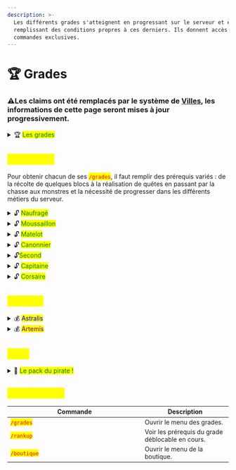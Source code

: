 ```yaml
---
description: >-
  Les différents grades s'atteignent en progressant sur le serveur et en
  remplissant des conditions propres à ces derniers. Ils donnent accès à des
  commandes exclusives.
---
```


# 🏆 Grades

### ⚠️​​ Les claims ont été remplacés par le système de [Villes](villes.md), les informations de cette page seront mises à jour progressivement.



<details>

<summary><span data-gb-custom-inline data-tag="emoji" data-code="1f3c6">🏆</span> <mark style="color:green;">Les grades</mark></summary>

Deux types de grades s'offrent à vous, ceux farmables et ceux payants. Ces derniers vous donnent accès à divers avantages.

<figure><img src="../../.gitbook/assets/image (62).png" alt="" width="440"><figcaption><p>Naufragé - Moussaillon - Matelot - Canonnier - Second - Capitaine - Corsaire<br>&#x26; Astralis - Artemis. </p></figcaption></figure>



* <mark style="color:yellow;">Les grades farmables</mark> : Naufragé (<mark style="color:green;">par défaut</mark>), Moussaillon, Matelot, Canonnier, Second, Capitaine et pour finir, Corsaire.
* <mark style="color:yellow;">Les grades boutique :</mark> Astralis et Artemis.



:bulb: En débloquant un grade supérieur, vous gardez les avantages des grades précédents.

</details>

## <mark style="color:yellow;">Farmables</mark>&#x20;

Pour obtenir chacun de ses <mark style="color:red;">`/grades`</mark>, il faut remplir des prérequis variés : de la récolte de quelques blocs à la réalisation de quêtes en passant par la chasse aux monstres et la nécessité de progresser dans les différents métiers du serveur.

<details>

<summary><span data-gb-custom-inline data-tag="emoji" data-code="1f513">🔓</span> <mark style="color:green;">Naufragé</mark></summary>

<figure><img src="../../.gitbook/assets/image (63).png" alt="" width="248"><figcaption></figcaption></figure>

Obtenu dès l'arrivée sur le serveur, trop classe ! 😎

</details>

<details>

<summary><span data-gb-custom-inline data-tag="emoji" data-code="1f513">🔓</span> <mark style="color:green;">Moussaillon</mark></summary>

<figure><img src="../../.gitbook/assets/image (64).png" alt="" width="299"><figcaption></figcaption></figure>

:bulb: Tout savoir sur les [warps](https://wiki.walyverse.fr/gameplay/homes-and-warps) !\
💸 Le <mark style="color:red;">`/pay all`</mark> permet de donner de l'argent à tous les joueurs connectés. Quelle générosité !

</details>

<details>

<summary><span data-gb-custom-inline data-tag="emoji" data-code="1f513">🔓</span> <mark style="color:green;">Matelot</mark></summary>

<figure><img src="../../.gitbook/assets/image (65).png" alt="" width="276"><figcaption></figcaption></figure>

<p align="center">🐲 La commande <mark style="color:red;"><code>/draco</code></mark> te donne le pouvoir de faire spawn le dragon, nommé Draco, dans la dimension de l'End, avec 4 cristaux de l'End ainsi que 10 000$ en parlant à <mark style="color:purple;">Norium</mark>. Une fois le dragon tué, le joueur l'ayant fait spawn récupère un fragment. Au bout de deux fragments, il est possible d'acheter une clé ouvrant la caisse Draconique ! </p>

</details>

<details>

<summary><span data-gb-custom-inline data-tag="emoji" data-code="1f513">🔓</span> <mark style="color:green;">Canonnier</mark></summary>

<figure><img src="../../.gitbook/assets/image (66).png" alt="" width="279"><figcaption></figcaption></figure>

:bulb: Tout savoir sur les [Villes](villes.md) !

</details>

<details>

<summary><span data-gb-custom-inline data-tag="emoji" data-code="1f513">🔓</span><mark style="color:green;">Second</mark></summary>

<figure><img src="../../.gitbook/assets/image (67).png" alt="" width="284"><figcaption></figcaption></figure>

:bulb: Les <mark style="color:red;">`/concours`</mark> sont lancés par des joueurs généreux dans le but de tirer aléatoirement un joueur connecté pour qu'il gagne la récompense choisie, soit de l'argent, des pièces d'or ou des rubis !&#x20;

</details>

<details>

<summary><span data-gb-custom-inline data-tag="emoji" data-code="1f513">🔓</span> <mark style="color:green;">Capitaine</mark></summary>

<figure><img src="../../.gitbook/assets/image (68).png" alt="" width="277"><figcaption></figcaption></figure>

Vois la vie en grand avec le grade <mark style="color:yellow;">Capitaine</mark> !&#x20;

</details>

<details>

<summary><span data-gb-custom-inline data-tag="emoji" data-code="1f513">🔓</span> <mark style="color:green;">Corsaire</mark></summary>

<figure><img src="../../.gitbook/assets/image (69).png" alt="" width="250"><figcaption></figcaption></figure>

Tu as maintenant la possibilité de monter tes métiers au niveau maximum !&#x20;

</details>

## <mark style="color:yellow;">Payants</mark>

<details>

<summary><span data-gb-custom-inline data-tag="emoji" data-code="1f4b0">💰</span> <mark style="color:blue;">Astralis</mark></summary>

<figure><img src="../../.gitbook/assets/image (2).png" alt="" width="327"><figcaption><p>Grade boutique permanent offrant de nombreux avantages.</p></figcaption></figure>

⚠️ Les avantages indiqués en jaune sont liés au grade même et donc non accessibles même si vous êtes <mark style="color:blue;">Astralis</mark> ou <mark style="color:purple;">Artemis</mark> !&#x20;

&#x20;   _Par exemple : un <mark style="color:blue;">Astralis</mark> qui n'a pas débloqué le grade farmable <mark style="color:green;">Second</mark>, ne peut ni lancer un <mark style="color:red;">`/concours`</mark>, ni montrer son inventaire dans le tchat à l'aide de la commande <mark style="color:red;">`[/inv]`</mark>._





</details>

<details>

<summary><span data-gb-custom-inline data-tag="emoji" data-code="1f4b0">💰</span> <mark style="color:purple;">Artemis</mark></summary>

Mis en place pour soutenir davantage le serveur, ce grade se renouvèle donc tous les mois et offre de nombreuses exclusivités.&#x20;

<p align="center"><img src="../../.gitbook/assets/image (4).png" alt="" data-size="original"></p>



⚠️ À savoir : Pour pouvoir acheter le grade <mark style="color:purple;">Artemis</mark>, il faut d'abord être <mark style="color:blue;">Astralis</mark>.

</details>

## <mark style="color:yellow;">Pack</mark>

<details>

<summary>🧐 <mark style="color:green;">Le pack du pirate !</mark></summary>

<figure><img src="../../.gitbook/assets/image (5).png" alt="" width="215"><figcaption></figcaption></figure>

:bulb: Le grade <mark style="color:blue;">Astralis</mark> t'intéresse ? Ce pack rentable pourrait te plaire !

</details>

## <mark style="color:yellow;">Commandes</mark>

<table><thead><tr><th width="292">Commande</th><th>Description</th></tr></thead><tbody><tr><td><mark style="color:red;"><code>/grades</code></mark></td><td>Ouvrir le menu des grades.</td></tr><tr><td><mark style="color:red;"><code>/rankup</code></mark></td><td>Voir les prérequis du grade déblocable en cours.</td></tr><tr><td><mark style="color:red;"><code>/boutique</code></mark></td><td>Ouvrir le menu de la boutique.</td></tr></tbody></table>
